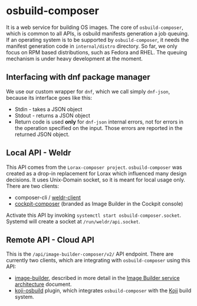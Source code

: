 # osbuild-composer

It is a web service for building OS images. The core of `osbuild-composer`, which is common to all APIs, is osbuild manifests generation a job queuing. If an operating system is to be supported by `osbuild-composer`, it needs the manifest generation code in `internal/distro` directory. So far, we only focus on RPM based distributions, such as Fedora and RHEL. The queuing mechanism is under heavy development at the moment.



## Interfacing with dnf package manager

We use our custom wrapper for `dnf`, which we call simply `dnf-json`, because its interface goes like this:

* Stdin - takes  a JSON object
* Stdout - returns a JSON object
* Return code is used **only** for `dnf-json` internal errors, not for errors in the operation specified on the input. Those errors are reported in the returned JSON object.

## Local API - Weldr

This API comes from the `Lorax-composer project`. `osbuild-composer` was created as a drop-in replacement for Lorax which influenced many design decisions. It uses Unix-Domain socket, so it is meant for local usage only. There are two clients:

* composer-cli / [weldr-client](https://github.com/osbuild/weldr-client)
* [cockpit-composer](https://github.com/osbuild/cockpit-composer) (branded as Image Builder in the Cockpit console)

Activate this API by invoking `systemctl start osbuild-composer.socket`. Systemd will create a socket at `/run/weldr/api.socket`.

## Remote API - Cloud API

This is the `/api/image-builder-composer/v2/` API endpoint. There are currently two clients, which are integrating with `osbuild-composer` using this API:

* [image-builder](https://github.com/osbuild/image-builder), described in more detail in the [Image Builder service architecture](./image-builder-service/architecture.md) document.
* [koji-osbuild](https://github.com/osbuild/koji-osbuild) plugin, which integrates `osbuild-composer` with the [Koji](https://koji.build/) build system.
